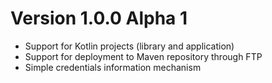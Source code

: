 # Version 1.0.0 Alpha 1

- Support for Kotlin projects (library and application)
- Support for deployment to Maven repository through FTP
- Simple credentials information mechanism
